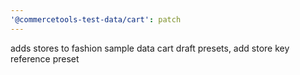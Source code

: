 ```yaml
---
'@commercetools-test-data/cart': patch
---
```


adds stores to fashion sample data cart draft presets, add store key reference preset
